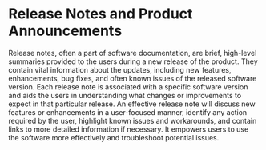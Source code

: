# Release Notes and Product Announcements

Release notes, often a part of software documentation, are brief, high-level summaries provided to the users during a new release of the product. They contain vital information about the updates, including new features, enhancements, bug fixes, and often known issues of the released software version. Each release note is associated with a specific software version and aids the users in understanding what changes or improvements to expect in that particular release. An effective release note will discuss new features or enhancements in a user-focused manner, identify any action required by the user, highlight known issues and workarounds, and contain links to more detailed information if necessary. It empowers users to use the software more effectively and troubleshoot potential issues.
